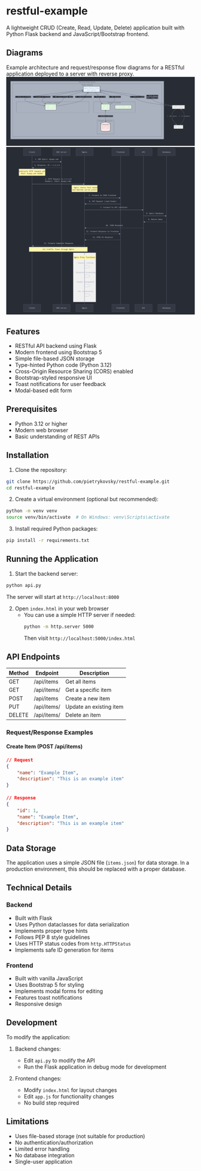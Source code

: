 # restful-example

A lightweight CRUD (Create, Read, Update, Delete) application built with Python Flask backend and JavaScript/Bootstrap frontend.

## Diagrams
Example architecture and request/response flow diagrams for a RESTful application deployed to a server with reverse proxy.
![architecture diagram](architecture.png)
![request/response flow diagram](requestresponseflow.png)

## Features

- RESTful API backend using Flask
- Modern frontend using Bootstrap 5
- Simple file-based JSON storage
- Type-hinted Python code (Python 3.12)
- Cross-Origin Resource Sharing (CORS) enabled
- Bootstrap-styled responsive UI
- Toast notifications for user feedback
- Modal-based edit form

## Prerequisites

- Python 3.12 or higher
- Modern web browser
- Basic understanding of REST APIs

## Installation

1. Clone the repository:
```bash
git clone https://github.com/pietrykovsky/restful-example.git
cd restful-example
```

2. Create a virtual environment (optional but recommended):
```bash
python -m venv venv
source venv/bin/activate  # On Windows: venv\Scripts\activate
```

3. Install required Python packages:
```bash
pip install -r requirements.txt
```

## Running the Application

1. Start the backend server:
```bash
python api.py
```
The server will start at `http://localhost:8000`

2. Open `index.html` in your web browser
   - You can use a simple HTTP server if needed:
     ```bash
     python -m http.server 5000
     ```
     Then visit `http://localhost:5000/index.html`

## API Endpoints

| Method | Endpoint | Description |
|--------|----------|-------------|
| GET    | /api/items | Get all items |
| GET    | /api/items/<id> | Get a specific item |
| POST   | /api/items | Create a new item |
| PUT    | /api/items/<id> | Update an existing item |
| DELETE | /api/items/<id> | Delete an item |

### Request/Response Examples

#### Create Item (POST /api/items)
```json
// Request
{
    "name": "Example Item",
    "description": "This is an example item"
}

// Response
{
    "id": 1,
    "name": "Example Item",
    "description": "This is an example item"
}
```

## Data Storage

The application uses a simple JSON file (`items.json`) for data storage. In a production environment, this should be replaced with a proper database.

## Technical Details

### Backend
- Built with Flask
- Uses Python dataclasses for data serialization
- Implements proper type hints
- Follows PEP 8 style guidelines
- Uses HTTP status codes from `http.HTTPStatus`
- Implements safe ID generation for items

### Frontend
- Built with vanilla JavaScript
- Uses Bootstrap 5 for styling
- Implements modal forms for editing
- Features toast notifications
- Responsive design

## Development

To modify the application:

1. Backend changes:
   - Edit `api.py` to modify the API
   - Run the Flask application in debug mode for development

2. Frontend changes:
   - Modify `index.html` for layout changes
   - Edit `app.js` for functionality changes
   - No build step required

## Limitations

- Uses file-based storage (not suitable for production)
- No authentication/authorization
- Limited error handling
- No database integration
- Single-user application
